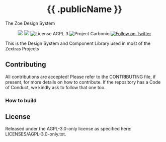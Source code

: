 <!--
SPDX-FileCopyrightText: 2021 2022 Zextras <https://www.zextras.com>

SPDX-License-Identifier: AGPL-3.0-only
-->
<div align="center">
  <h1>{{ .publicName }}</h1>
</div>

The Zoe Design System

<p align="center">
  <a href="https://github.com/zextras/{{ .repoName }}/graphs/contributors" alt="Contributors">
  <img src="https://img.shields.io/github/contributors/zextras/{{ .repoName }}" /></a>
  <a href="https://github.com/zextras/{{ .repoName }}/pulse" alt="Activity">
  <img src="https://img.shields.io/github/commit-activity/m/zextras/{{ .repoName }}" /></a>
  <img src="https://img.shields.io/badge/license-AGPL%203-green" alt="License AGPL 3">
  <img src="https://img.shields.io/badge/project-carbonio-informational" alt="Project Carbonio">
  <a href="https://twitter.com/intent/follow?screen_name=zextras">
  <img src="https://img.shields.io/twitter/follow/zextras?style=social&logo=twitter" alt="Follow on Twitter"></a>
</p>

This is the Design System and Component Library used in most of the Zextras Projects

<h2>Contributing</h2> 

All contributions are accepted! Please refer to the CONTRIBUTING file, if
present, for more details on how to contribute. If the repository has a Code of
Conduct, we kindly ask to follow that one too.

<h3>How to build</h3>


<h2>License</h2>

Released under the AGPL-3.0-only license as specified here: LICENSES/AGPL-3.0-only.txt.

